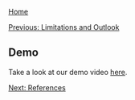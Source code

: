 [Home](./index.md)


[Previous: Limitations and Outlook](./limitations)

## Demo

Take a look at our demo video [here](https://www.youtube.com/watch?v=R3nF3u4Hd1s).




[Next: References](./references.md)
